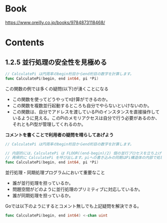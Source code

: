 # Book

https://www.oreilly.co.jp/books/9784873118468/

# Contents

## 1.2.5 並行処理の安全性を見極める

```go
// CalculatePi は円周率のbegin桁目からend桁目の数字を計算します。
func CalculatePi(begin, end int64, pi *Pi)
```

この関数の例では多くの疑問(以下)が湧くことになる

* この関数を使ってどうやってπ計算ができるのか。
* この関数を複数並行起動するところも自分でやらないといけないのか。
* この関数は、自分でアドレスを渡しているPiのインスタンスを直接操作しているように見える。このPiのメモリアクセスは自分で行う必要があるのか、それともPi型が管理してくれるのか。

__コメントを書くことで利用者の疑問を晴らしてあげよう__

```go
// CalculatePi は円周率のbegin桁目からend桁目の数字を計算します。

// 内部的には、CalculatePi は FLOOR((end-begin)/2) 個の並行プロセスを立ち上げて
// 再帰的に CalculatePi を呼び出します。piへの書き込みの同期はPi構造体の内部で処理されます。
func CalculatePi(begin, end int64, pi *Pi)
```

並行処理・同期処理プログラムにおいて重要なこと

* 誰が並行処理を担っているか。
* 問題空間がどのように並行処理のプリミティブに対応しているか。
* 誰が同期処理を担っているか。

Goでは以下のようにするとコメント無しでも上記疑問を解決できる。

```go
func CalculatePi(begin, end int64) <-chan uint
```
